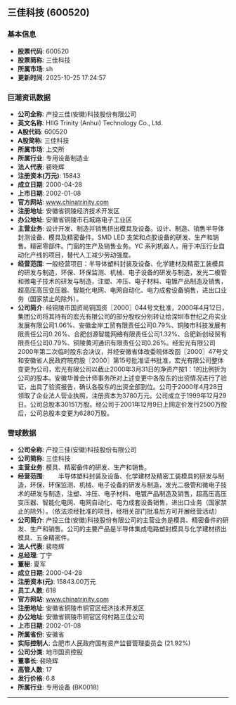 ## 三佳科技 (600520)

### 基本信息

- **股票代码**: 600520
- **股票简称**: 三佳科技
- **所属市场**: sh
- **更新时间**: 2025-10-25 17:24:57

### 巨潮资讯数据

- **公司全称**: 产投三佳(安徽)科技股份有限公司
- **英文名称**: HIIG Trinity (Anhui) Technology Co., Ltd.
- **A股代码**: 600520
- **A股简称**: 三佳科技
- **所属市场**: 上交所
- **所属行业**: 专用设备制造业
- **法人代表**: 裴晓辉
- **注册资本(万元)**: 15843
- **成立日期**: 2000-04-28
- **上市日期**: 2002-01-08
- **官方网站**: www.chinatrinity.com
- **注册地址**: 安徽省铜陵经济技术开发区
- **办公地址**: 安徽省铜陵市石城路电子工业区
- **主营业务**: 设计开发、制造并销售挤出模具及设备。设计、制造、销售半导体封测设备、模具及精密备件。SMD LED 支架和点胶设备的研发、生产和销售。精密零部件。门窗的生产及销售业务。YC 系列机器人，用于冲压行业自动化产线的项目，替代人工减少劳动强度。
- **经营范围**: 一般经营项目：半导体塑料封装及设备、化学建材及精密工装模具的研发与制造，环保、环保监测、机械、电子设备的研发与制造，发光二极管和微电子技术的研发与制造，注塑、冲压、电子材料、电镀产品制造及销售，超高压高压变压器、智能化电网、电网自动化、电力成套设备销售，进出口业务（国家禁止的除外）。
- **公司简介**: 经铜陵市国资局铜国资〖2000〗044号文批准，2000年4月12日，集团公司将其持有的宏光有限公司的部分股权分别转让给深圳市世纪之舟实业发展有限公司1.06%、安徽金岸工贸有限责任公司0.79%、铜陵市科技发展有限责任公司0.26%、合肥创源智能网络有限责任公司1.32%、合肥新创经贸有限责任公司0.79%、铜陵黄河通讯有限责任公司0.26%。经宏光有限公司2000年第二次临时股东会决议，并经安徽省体改委皖体改函〖2000〗47号文和安徽省人民政府皖府股〖2000〗第15号批准证书批准，宏光有限公司整体变更为公司，宏光有限公司以截止2000年3月31日的净资产按1：1的比例折为公司的股本。安徽华普会计师事务所对上述变更中各股东的出资情况进行了验证，出具了验资报告，确认各股东的出资全部到位。公司于2000年4月28日领取了企业法人营业执照，注册资本为3780万元。公司成立于1999年12月29日。公司总股本30151万股。经公司于2001年12月9日上网定价发行2500万股后，公司总股本变更为6280万股。

### 雪球数据

- **公司全称**: 产投三佳(安徽)科技股份有限公司
- **公司简称**: 三佳科技
- **主营业务**: 模具、精密备件的研发、生产和销售。
- **经营范围**: 　　半导体塑料封装及设备、化学建材及精密工装模具的研发与制造，环保、环保监测、机械、电子设备的研发与制造，发光二极管和微电子技术的研发与制造，注塑、冲压、电子材料、电镀产品制造及销售，超高压高压变压器、智能化电网、电网自动化、电力成套设备销售，进出口业务（国家禁止的除外）。（依法须经批准的项目，经相关部门批准后方可开展经营活动）
- **公司简介**: 产投三佳(安徽)科技股份有限公司的主营业务是模具、精密备件的研发、生产和销售。公司的主要产品是半导体集成电路塑封模具与化学建材挤出模具、五金精密件。
- **法人代表**: 裴晓辉
- **总经理**: 丁宁
- **董秘**: 夏军
- **成立日期**: 2000-04-28
- **注册资本(元)**: 15843.00万元
- **员工人数**: 618
- **官方网站**: www.chinatrinity.com
- **注册地址**: 安徽省铜陵市铜官区经济技术开发区
- **办公地址**: 安徽省铜陵市铜官区何村路三佳公司
- **上市日期**: 2002-01-08
- **所属省份**: 安徽省
- **实际控制人**: 合肥市人民政府国有资产监督管理委员会 (21.92%)
- **公司分类**: 地市国资控股
- **董事长**: 裴晓辉
- **高管人数**: 17
- **发行价格**: 6.8
- **所属行业**: 专用设备 (BK0018)

---